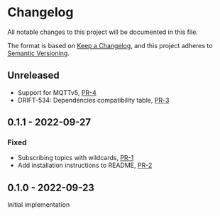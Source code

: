 # Changelog
All notable changes to this project will be documented in this file.

The format is based on [Keep a Changelog](https://keepachangelog.com/en/1.0.0/),
and this project adheres to [Semantic Versioning](https://semver.org/spec/v2.0.0.html).


## Unreleased

- Support for MQTTv5, [PR-4](https://github.com/panda-official/DriftMqtt/pull/4) 
- DRIFT-534: Dependencies compatibility table, [PR-3](https://github.com/panda-official/DriftMqtt/pull/3)

## 0.1.1 - 2022-09-27

### Fixed

- Subscribing topics with wildcards, [PR-1](https://github.com/panda-official/DriftMqtt/pull/1)
- Add installation instructions to README, [PR-2](https://github.com/panda-official/DriftMqtt/pull/2) 

## 0.1.0 - 2022-09-23

Initial implementation
